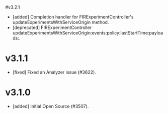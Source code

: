 #v3.2.1
- [added] Completion handler for FIRExperimentController's updateExperimentsWithServiceOrigin method.
- [deprecated] FIRExperimentController updateExperimentsWithServiceOrigin:events:policy:lastStartTime:payloads:.

# v3.1.1
- [fixed] Fixed an Analyzer issue (#3622).

# v3.1.0
- [added] Initial Open Source (#3507).
